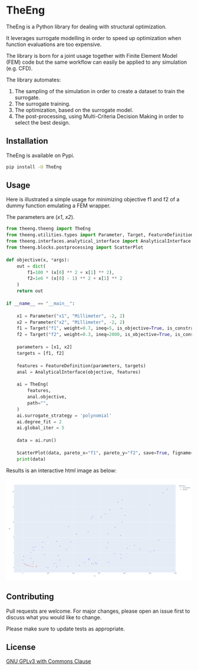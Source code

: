 # TheEng

TheEng is a Python library for dealing with structural optimization.

It leverages surrogate modelling in order to speed up optimization when function evaluations are too expensive.

The library is born for a joint usage together with  Finite Element Model (FEM) code but the same workflow
can easily be applied to any simulation (e.g. CFD).

The library automates:

1. The sampling of the simulation in order to create a dataset to train the surrogate.
2. The surrogate training.
3. The optimization, based on the surrogate model.
4. The post-processing, using Multi-Criteria Decision Making in order to select the best design.

## Installation

TheEng is available on Pypi.

```bash
pip install -U TheEng
```

## Usage

Here is illustrated a simple usage for minimizing objective f1 and f2 of a dummy function emulating a FEM wrapper.

The parameters are (*x1*, *x2*).

```python
from theeng.theeng import TheEng
from theeng.utilities.types import Parameter, Target, FeatureDefinition
from theeng.interfaces.analytical_interface import AnalyticalInterface
from theeng.blocks.postprocessing import ScatterPlot

def objective(x, *args):
    out = dict(
        f1=100 * (x[0] ** 2 + x[1] ** 2),
        f2=1e6 * (x[0] - 1) ** 2 + x[1] ** 2
    )
    return out

if __name__ == "__main__":

    x1 = Parameter("x1", "Millimeter", -2, 2)
    x2 = Parameter("x2", "Millimeter", -2, 2)
    f1 = Target("f1", weight=0.7, ineq=5, is_objective=True, is_constraints=True)
    f2 = Target("f2", weight=0.3, ineq=2000, is_objective=True, is_constraints=True)

    parameters = [x1, x2]
    targets = [f1, f2]

    features = FeatureDefinition(parameters, targets)
    anal = AnalyticalInterface(objective, features)

    ai = TheEng(
        features,
        anal.objective,
        path="",
    )
    ai.surrogate_strategy = 'polynomial'
    ai.degree_fit = 2
    ai.global_iter = 5

    data = ai.run()

    ScatterPlot(data, pareto_x="f1", pareto_y="f2", save=True, figname="pareto.html")
    print(data)
```

Results is an interactive html image as below:

![pareto](/images/pareto.png)

## Contributing
Pull requests are welcome. For major changes, please open an issue first to discuss what you would like to change.

Please make sure to update tests as appropriate.

## License
[GNU GPLv3 with Commons Clause](https://github.com/massimobrivio/TheEng/blob/main/LICENSE)
